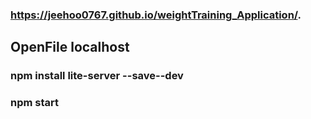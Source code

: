 ### https://jeehoo0767.github.io/weightTraining_Application/.

## OpenFile localhost
### npm install lite-server --save--dev

### npm start
